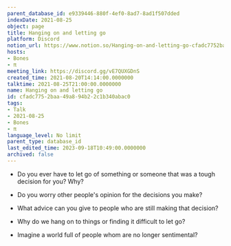 ```yaml
---
parent_database_id: e9339446-880f-4ef0-8ad7-8ad1f507dded
indexDate: 2021-08-25
object: page
title: Hanging on and letting go
platform: Discord
notion_url: https://www.notion.so/Hanging-on-and-letting-go-cfadc7752baa49a894b22c1b340abac0
hosts:
- Bones
- π
meeting_link: https://discord.gg/vE7QUXGDnS
created_time: 2021-08-20T14:14:00.0000000
talktime: 2021-08-25T21:00:00.0000000
name: Hanging on and letting go
id: cfadc775-2baa-49a8-94b2-2c1b340abac0
tags:
- Talk
- 2021-08-25
- Bones
- π
language_level: No limit
parent_type: database_id
last_edited_time: 2023-09-18T10:49:00.0000000
archived: false
---
```


   - Do you ever have to let go of something or someone that was a tough decision for you? Why?



   - Do you worry other people's opinion for the decisions you make?
   - What advice can you give to people who are still making that decision?
   - Why do we hang on to things or finding it difficult to let go?
   - Imagine a world full of people whom are no longer sentimental?









